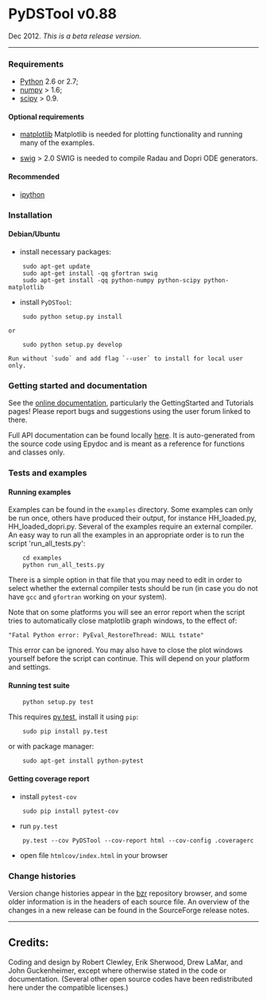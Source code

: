 PyDSTool v0.88
==============

Dec 2012. *This is a beta release version.*

* * * * *

### Requirements
* [Python](http://www.python.org) 2.6 or 2.7;
* [numpy](http://www.numpy.org) > 1.6;
* [scipy](http://www.scipy.org) > 0.9.

#### Optional requirements
* [matplotlib](http://www.matplotlib.org)
    Matplotlib is needed for plotting functionality and running many of the 
    examples.

* [swig](http://www.swig.org) > 2.0
    SWIG is needed to compile Radau and Dopri ODE generators.

#### Recommended
* [ipython](http://www.ipython.org)

### Installation
#### Debian/Ubuntu
* install necessary packages:
```
    sudo apt-get update
    sudo apt-get install -qq gfortran swig
    sudo apt-get install -qq python-numpy python-scipy python-matplotlib
```

* install `PyDSTool`:
```
    sudo python setup.py install
```
    or
```
    sudo python setup.py develop
```

    Run without `sudo` and add flag `--user` to install for local user only.

### Getting started and documentation

See the [online documentation](http://pydstool.sourceforge.net), particularly the GettingStarted and Tutorials pages! Please report bugs and suggestions using the user forum linked to there.

Full API documentation can be found locally [here](./html/index.html). It is auto-generated from the source code using Epydoc and is meant as a reference for functions and classes only.

### Tests and examples
#### Running examples
Examples can be found in the `examples` directory. Some examples can only be run once, others have produced their output, for instance HH\_loaded.py, HH\_loaded\_dopri.py. Several of the examples require an external compiler. An easy way to run all the examples in an appropriate order is to run the script
'run\_all\_tests.py': 
```
    cd examples
    python run_all_tests.py
```

There is a simple option in that file that you may need to edit in order to select whether the external compiler tests should be run (in case you do not have `gcc` and `gfortran` working on your system).

Note that on some platforms you will see an error report when the script tries to automatically close matplotlib graph windows, to the effect of:
```
"Fatal Python error: PyEval_RestoreThread: NULL tstate"
```
This error can be ignored. You may also have to close the plot windows yourself before the script can continue. This will depend on your platform and settings.

#### Running test suite
```
    python setup.py test
```

This requires [py.test](http://www.pytest.org), install it using `pip`:
```
    sudo pip install py.test
```
or with package manager:
```
    sudo apt-get install python-pytest
```

#### Getting coverage report
- install `pytest-cov`
```
    sudo pip install pytest-cov
```

- run `py.test`
```
    py.test --cov PyDSTool --cov-report html --cov-config .coveragerc
```

- open file `htmlcov/index.html` in your browser


### Change histories

Version change histories appear in the [bzr](http://pydstool.bzr.sourceforge.net/bzr/pydstool/changes) repository browser, and some older information is in the headers of each source file. An overview of the changes in a new release can be found in the SourceForge release notes.

* * * * *

Credits:
--------

Coding and design by Robert Clewley, Erik Sherwood, Drew LaMar, and John Guckenheimer, except where otherwise stated in the code or documentation. (Several other open source codes have been redistributed here under the compatible licenses.)

